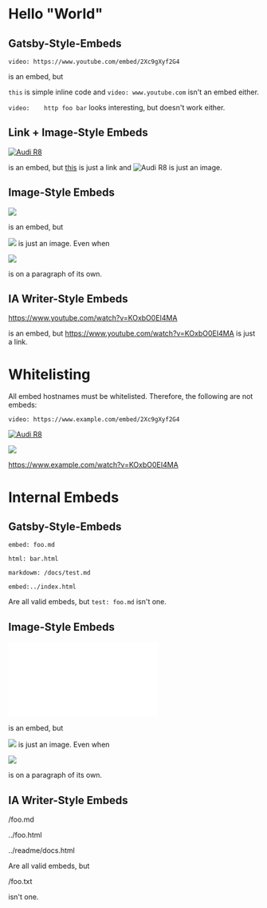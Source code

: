 # Hello "World"

## Gatsby-Style-Embeds

`video: https://www.youtube.com/embed/2Xc9gXyf2G4`

is an embed, but

`this` is simple inline code and `video: www.youtube.com` isn't an embed either.

`video:    http foo bar` looks interesting, but doesn't work either.

## Link + Image-Style Embeds

[![Audi R8](http://img.youtube.com/vi/KOxbO0EI4MA/0.jpg)](https://www.youtube.com/watch?v=KOxbO0EI4MA "Audi R8")

is an embed, but [this](https://www.youtube.com/watch?v=KOxbO0EI4MA "Audi R8") is just a link and ![Audi R8](http://img.youtube.com/vi/KOxbO0EI4MA/0.jpg) is just an image.

## Image-Style Embeds

![](https://www.youtube.com/watch?v=KOxbO0EI4MA)

is an embed, but 

![](https://www.gstatic.com/youtube/img/promos/growth/b74c9f83bf1704acff7677e46adde6cf59f23f4be85261468c1b1c7fa992ec18_120x120.jpeg) is just an image. Even when 

![](https://www.gstatic.com/youtube/img/promos/growth/b74c9f83bf1704acff7677e46adde6cf59f23f4be85261468c1b1c7fa992ec18_120x120.jpeg)

is on a paragraph of its own.

## IA Writer-Style Embeds

https://www.youtube.com/watch?v=KOxbO0EI4MA

is an embed, but https://www.youtube.com/watch?v=KOxbO0EI4MA is just a link.

# Whitelisting

All embed hostnames must be whitelisted. Therefore, the following are not embeds:

`video: https://www.example.com/embed/2Xc9gXyf2G4`

[![Audi R8](http://img.youtube.com/vi/KOxbO0EI4MA/0.jpg)](https://www.example.com/watch?v=KOxbO0EI4MA "Audi R8")

![](https://www.example.com/watch?v=KOxbO0EI4MA)

https://www.example.com/watch?v=KOxbO0EI4MA

# Internal Embeds

## Gatsby-Style-Embeds

`embed: foo.md`

`html: bar.html`

`markdowm: /docs/test.md`

`embed:../index.html`

Are all valid embeds, but `test: foo.md` isn't one.


## Image-Style Embeds

![](foo.md)

is an embed, but 

![](foo.png) is just an image. Even when 

![](foo.png)

is on a paragraph of its own.

## IA Writer-Style Embeds

/foo.md

../foo.html

../readme/docs.html

Are all valid embeds, but

/foo.txt

isn't one.
